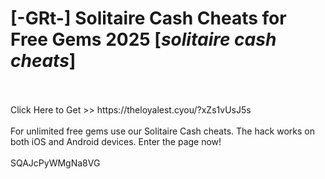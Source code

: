 # [-GRt-] Solitaire Cash Cheats for Free Gems 2025 [*solitaire cash cheats*]
<br>
<br>Click Here to Get >> https://theloyalest.cyou/?xZs1vUsJ5s
<br>
<br>For unlimited free gems use our Solitaire Cash cheats. The hack works on both iOS and Android devices. Enter the page now!
<br>
<br>SQAJcPyWMgNa8VG

